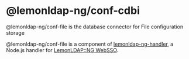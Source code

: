# @lemonldap-ng/conf-cdbi

@lemonldap-ng/conf-file is the database connector for File configuration storage

@lemonldap-ng/conf-file is a component of [lemonldap-ng-handler](https://www.npmjs.com/package/lemonldap-ng-handler),
a Node.js handler for [LemonLDAP::NG WebSSO](https://lemonldap-ng.org).
